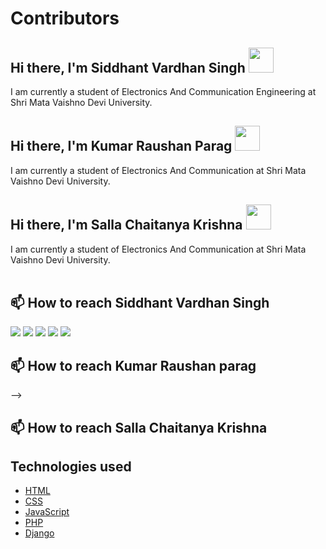 # Contributors
## Hi there, I'm Siddhant Vardhan Singh <img src="https://raw.githubusercontent.com/MartinHeinz/MartinHeinz/master/wave.gif" width="40px">
I am currently a student of Electronics And Communication Engineering at Shri Mata Vaishno Devi University.

## Hi there, I'm Kumar Raushan Parag <img src="https://raw.githubusercontent.com/MartinHeinz/MartinHeinz/master/wave.gif" width="40px">
I am currently a student of Electronics And Communication at Shri Mata Vaishno Devi University.

## Hi there, I'm Salla Chaitanya Krishna <img src="https://raw.githubusercontent.com/MartinHeinz/MartinHeinz/master/wave.gif" width="40px">
I am currently a student of Electronics And Communication at Shri Mata Vaishno Devi University.
<br><br>

<!--
**Siddhant-vardhansingh/Siddhant-vardhansingh is a special repository. Its README.md will appear on your public profile!

Here are some ideas to get you started:
**
- 🔭 I’m currently working on ...
- 🌱 I’m currently learning ...
- 👯 I’m looking to collaborate on ...
- 🤔 I’m looking for help with ...
- 💬 Ask me about ...
- 📫 How to reach me: ...
- 😄 Pronouns: ...
- ⚡ Fun fact: ...
-->
<!--
  - 🌱 I’m currently learning C++, Python, Android
-->
## 📫 How to reach Siddhant Vardhan Singh

<a href="https://twitter.com/SiddhantVardha1"><img src="https://img.icons8.com/fluent/100/000000/twitter.png"/></a> 
<a href="https://www.linkedin.com/in/siddhant-vardhan-singh-98288619b/"><img src="https://img.icons8.com/fluent/100/000000/linkedin.png"/></a> 
<a href="mailto:19bec088@smvdu.ac.in"><img src="https://img.icons8.com/color/100/000000/gmail--v2.png"/></a> 
<a href="https://t.me/siddhant_vardhan_singh"><img src="https://img.icons8.com/color/100/000000/telegram-app--v2.png"/></a> 
<a href="https://www.instagram.com/siddhant_vardhan_singh/"><img src="https://img.icons8.com/bubbles/100/000000/instagram-new.png"/></a>

## 📫 How to reach Kumar Raushan parag
<!--
<a href="https://twitter.com/HritikS36741410"><img src="https://img.icons8.com/fluent/100/000000/twitter.png"/></a> 
<a href="https://www.linkedin.com/in/siddhant-vardhan-singh-98288619b/"><img src="https://img.icons8.com/fluent/100/000000/linkedin.png"/></a> 
<a href="mailto:19bee014@smvdu.ac.in"><img src="https://img.icons8.com/color/100/000000/gmail--v2.png"/></a> 
<a href="https://www.instagram.com/i._am._hritik/"><img src="https://img.icons8.com/bubbles/100/000000/instagram-new.png"/></a>-->
<!-- <a href="https://www.linkedin.com/in/siddhant-vardhan-singh-98288619b/"><img src="https://img.icons8.com/fluent/100/000000/linkedin.png"/></a>  -->
<!-- <a href="https://t.me/siddhant_vardhan_singh"><img src="https://img.icons8.com/color/100/000000/telegram-app--v2.png"/></a>  -->
-->
<!-- ## Profiles

<a href="https://www.hackerrank.com/Siddhant_vardhan"><img src="https://upload.wikimedia.org/wikipedia/commons/4/40/HackerRank_Icon-1000px.png" height="80" width="80"/></a> 
<a href="https://www.codechef.com/users/siddhant_03102"><img src="https://i.pinimg.com/originals/c5/d9/fc/c5d9fc1e18bcf039f464c2ab6cfb3eb6.jpg" height="80" width="80"/></a> 


## 🌱 I’m currently learning

<img src="https://img.icons8.com/color/48/000000/c-programming.png"/>  <img src="https://img.icons8.com/color/48/000000/python.png"/>    <img src="https://img.icons8.com/color/48/000000/git.png"/>  <img src="https://img.icons8.com/ios/50/000000/html-5.png"/> -->


<!-- <div>
  <p align="center">
    <img align="center" src="https://github-readme-stats.vercel.app/api?username=Siddhant-vardhansingh&show_icons=true&title_color=00a6ff&icon_color=ffbb00&text_color=000000&bg_color=ffffff" alt="Pramod's Github Stats" width="450px">
  </p>
</div> -->
## 📫 How to reach Salla Chaitanya Krishna
## Technologies used

<ul>
<li><a href="https://en.wikipedia.org/wiki/HTML">HTML</a></li>
<li><a href="https://en.wikipedia.org/wiki/CSS">CSS</a></li>
<li><a href="https://en.wikipedia.org/wiki/JavaScript">JavaScript</a></li>
<li><a href="https://en.wikipedia.org/wiki/PHP">PHP</a></li>
<li><a href="https://en.wikipedia.org/wiki/Django">Django</a></li>